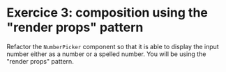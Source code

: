 # Exercice 3: composition using the "render props" pattern

Refactor the `NumberPicker` component so that it is able to display the input number either as a number or a spelled number. You will be using the "render props" pattern.
